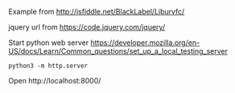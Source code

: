 Example from http://jsfiddle.net/BlackLabel/Ljburvfc/

jquery url from https://code.jquery.com/jquery/

Start python web server https://developer.mozilla.org/en-US/docs/Learn/Common_questions/set_up_a_local_testing_server

`python3 -m http.server`

Open http://localhost:8000/
